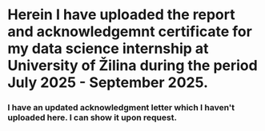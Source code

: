 # Herein I have uploaded the report and acknowledgemnt certificate for my data science internship at University of Žilina during the period July 2025 - September 2025.
### I have an updated acknowledgment letter which I haven't uploaded here. I can show it upon request.
